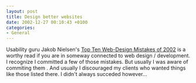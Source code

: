 ```yaml
---
layout: post
title: Design better websites
date: 2002-12-27 00:10:43 +0100
categories:
- General
---
```

Usability guru Jakob Nielsen's <a href="http://useit.com/alertbox/20021223.html" title="Read and learn!">Top Ten Web-Design Mistakes of 2002</a> is a worthy read if you are in someway connected to web design / development. I recognize I committed a few of those mistakes. But usually I was aware of commiting them . And usually I discouraged my clients who wanted things like those listed there. I didn't always succeded however...

